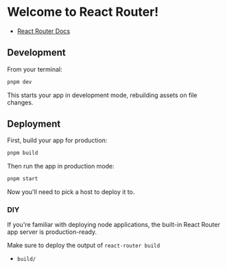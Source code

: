 # Welcome to React Router!

- [React Router Docs](https://reactrouter.com/home)

## Development

From your terminal:

```sh
pnpm dev
```

This starts your app in development mode, rebuilding assets on file changes.

## Deployment

First, build your app for production:

```sh
pnpm build
```

Then run the app in production mode:

```sh
pnpm start
```

Now you'll need to pick a host to deploy it to.

### DIY

If you're familiar with deploying node applications, the built-in React Router
app server is production-ready.

Make sure to deploy the output of `react-router build`

- `build/`

